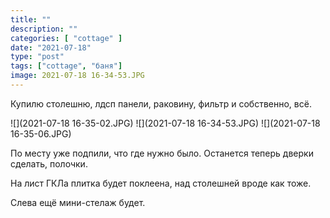 ```yaml
---
title: ""
description: ""
categories: [ "cottage" ]
date: "2021-07-18"
type: "post"
tags: ["cottage", "баня"]
image: 2021-07-18 16-34-53.JPG
---
```


Купилю столешню, лдсп панели, раковину, фильтр и собственно, всё.

![](2021-07-18 16-35-02.JPG)  ![](2021-07-18 16-34-53.JPG)  ![](2021-07-18 16-35-06.JPG)

По месту уже подпили, что где нужно было.
Останется теперь дверки сделать, полочки.

На лист ГКЛа плитка будет поклеена, над столешней вроде как тоже.

Слева ещё мини-стелаж будет.
